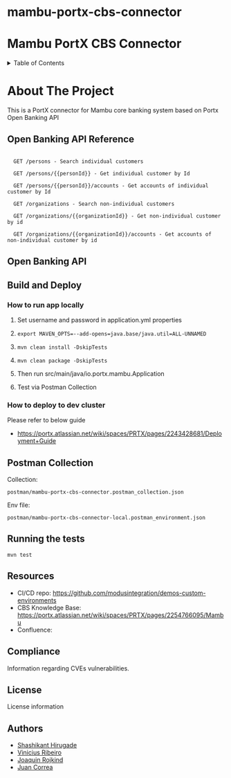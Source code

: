 

# mambu-portx-cbs-connector
# Mambu PortX CBS Connector


<!-- TABLE OF CONTENTS -->
<details>
  <summary>Table of Contents</summary>
  <ol>
    <li>
      <a href="#about-the-project">About The Project</a>
    </li>
    <li>
      <a href="#open-banking-api-reference">Open Banking API Reference</a>
    </li>
    <li>
      <a href="#build-and-deploy">Build and Deploy</a>
      <ul>
        <li><a href="#how-to-run-app-locally">How to run app locally</a></li>
        <li><a href="#how-to-deploy-to-dev-cluster">How to deploy to dev cluster</a></li>
      </ul>
    </li>
    <li><a href="#postman-collection">Postman Collection</a></li>
    <li><a href="#running-the-tests">Running the tests</a></li>
    <li><a href="#resources">Resources</a></li>
    <li><a href="#license">License</a></li>
    <li><a href="#authors">Authors</a></li>
  </ol>
</details>

# About The Project
This is a PortX connector for Mambu core banking system based on Portx Open Banking API

## Open Banking API Reference

```http

  GET /persons - Search individual customers

  GET /persons/{{personId}} - Get individual customer by Id

  GET /persons/{{personId}}/accounts - Get accounts of individual customer by Id

  GET /organizations - Search non-individual customers

  GET /organizations/{{organizationId}} - Get non-individual customer by id

  GET /organizations/{{organizationId}}/accounts - Get accounts of non-individual customer by id

```


## Open Banking API

## Build and Deploy

### How to run app locally

1. Set username and password in application.yml properties


2. ```export MAVEN_OPTS=--add-opens=java.base/java.util=ALL-UNNAMED```

3. ```mvn clean install -DskipTests```

4. ```mvn clean package -DskipTests```

5. Then run src/main/java/io.portx.mambu.Application

6. Test via Postman Collection

### How to deploy to dev cluster
Please refer to below guide
- https://portx.atlassian.net/wiki/spaces/PRTX/pages/2243428681/Deployment+Guide

## Postman Collection
Collection:
```
postman/mambu-portx-cbs-connector.postman_collection.json
```
Env file:
```
postman/mambu-portx-cbs-connector-local.postman_environment.json
```
## Running the tests
  ```mvn test```

## Resources

* CI/CD repo: https://github.com/modusintegration/demos-custom-environments
* CBS Knowledge Base:
https://portx.atlassian.net/wiki/spaces/PRTX/pages/2254766095/Mambu
* Confluence: 

## Compliance
Information regarding CVEs vulnerabilities.

## License
License information

## Authors
- [Shashikant Hirugade](https://github.com/shashi165)
- [Vinicius Ribeiro](https://github.com/viniciusribeiroportx)
- [Joaquin Rojkind](https://github.com/joaquinrojkind)
- [Juan Correa](https://github.com/gibaros)
